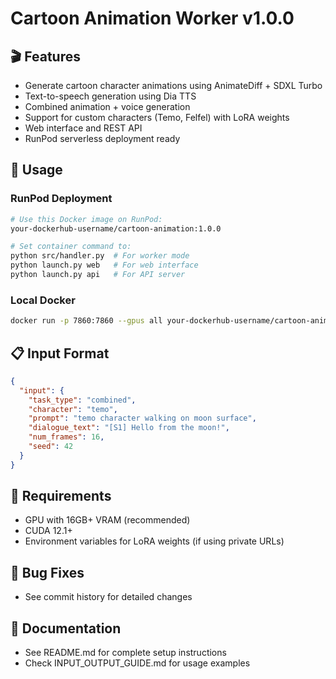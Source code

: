 # Cartoon Animation Worker v1.0.0

## 🎬 Features
- Generate cartoon character animations using AnimateDiff + SDXL Turbo
- Text-to-speech generation using Dia TTS
- Combined animation + voice generation
- Support for custom characters (Temo, Felfel) with LoRA weights
- Web interface and REST API
- RunPod serverless deployment ready

## 🚀 Usage

### RunPod Deployment
```bash
# Use this Docker image on RunPod:
your-dockerhub-username/cartoon-animation:1.0.0

# Set container command to:
python src/handler.py  # For worker mode
python launch.py web   # For web interface
python launch.py api   # For API server
```

### Local Docker
```bash
docker run -p 7860:7860 --gpus all your-dockerhub-username/cartoon-animation:1.0.0 web
```

## 📋 Input Format
```json
{
  "input": {
    "task_type": "combined",
    "character": "temo",
    "prompt": "temo character walking on moon surface",
    "dialogue_text": "[S1] Hello from the moon!",
    "num_frames": 16,
    "seed": 42
  }
}
```

## 🔧 Requirements
- GPU with 16GB+ VRAM (recommended)
- CUDA 12.1+
- Environment variables for LoRA weights (if using private URLs)

## 🐛 Bug Fixes
- See commit history for detailed changes

## 📝 Documentation
- See README.md for complete setup instructions
- Check INPUT_OUTPUT_GUIDE.md for usage examples
